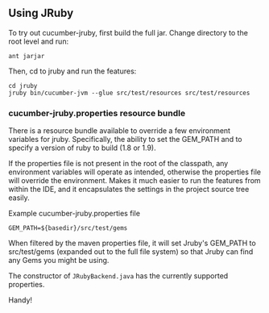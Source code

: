 ## Using JRuby

To try out cucumber-jruby, first build the full jar. Change directory to the root level and run:

    ant jarjar

Then, cd to jruby and run the features:

    cd jruby
    jruby bin/cucumber-jvm --glue src/test/resources src/test/resources

### cucumber-jruby.properties resource bundle

There is a resource bundle available to override a few environment variables for jruby.
Specifically, the ability to set the GEM_PATH and to specify a version of ruby to build (1.8 or 1.9).

If the properties file is not present in the root of the classpath, any environment variables will operate
as intended, otherwise the properties file will override the environment. Makes it much easier to run the features
from within the IDE, and it encapsulates the settings in the project source tree easily.

Example cucumber-jruby.properties file

    GEM_PATH=${basedir}/src/test/gems

When filtered by the maven properties file, it will set Jruby's GEM_PATH to src/test/gems (expanded out to the full file
system) so that Jruby can find any Gems you might be using.

The constructor of `JRubyBackend.java` has the currently supported properties.

Handy!
